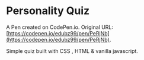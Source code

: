 # Personality Quiz

A Pen created on CodePen.io. Original URL: [https://codepen.io/edubz99/pen/PeRjNb](https://codepen.io/edubz99/pen/PeRjNb).

Simple quiz built with CSS , HTML & vanilla javascript.
